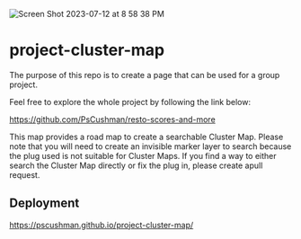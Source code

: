 ![Screen Shot 2023-07-12 at 8 58 38 PM](https://github.com/PsCushman/project-cluster-map/assets/122395437/b9d6ca81-c717-4677-bf98-3390efc2233e)

# project-cluster-map
The purpose of this repo is to create a page that can be used for a group project.

Feel free to explore the whole project by following the link below:

https://github.com/PsCushman/resto-scores-and-more

This map provides a road map to create a searchable Cluster Map. Please note that you will need to create an invisible marker layer to search because the plug used is not suitable for Cluster Maps. If you find a way to either search the Cluster Map directly or fix the plug in, please create apull request.

## Deployment
https://pscushman.github.io/project-cluster-map/
